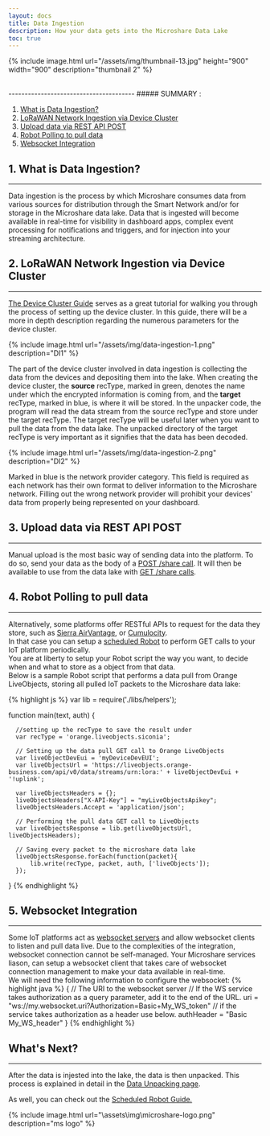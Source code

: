 ```yaml
---
layout: docs
title: Data Ingestion
description: How your data gets into the Microshare Data Lake
toc: true
---
```



{% include image.html url="/assets/img/thumbnail-13.jpg" height="900" width="900" description="thumbnail 2" %}

<br>
---------------------------------------
##### SUMMARY : 

1. [What is Data Ingestion?](./#1-what-is-data-ingestion)
2. [LoRaWAN Network Ingestion via Device Cluster](./#2-lorawan-network-ingestion-via-device-cluster)
3. [Upload data via REST API POST](./#3-upload-data-via-rest-api-post)
4. [Robot Polling to pull data](./#4-robot-polling-to-pull-data)
5. [Websocket Integration](./#5-websocket-integration)

## 1. What is Data Ingestion? 

---------------------------------------

Data ingestion is the process by which Microshare consumes data from various sources for distribution through the Smart Network and/or for storage in the Microshare data lake. Data that is ingested will become available in real-time for visibility in dashboard apps, complex event processing for notifications and triggers, and for injection into your streaming architecture.


## 2. LoRaWAN Network Ingestion via Device Cluster

---------------------------------------

[The Device Cluster Guide](/docs/2/technical/microshare-platform/device-cluster-guide/) serves as a great tutorial for walking you through the process of setting up the device cluster. In this guide, there will be a more in depth description regarding the numerous parameters for the device cluster. 


{% include image.html url="/assets/img/data-ingestion-1.png" description="DI1" %}

The part of the device cluster involved in data ingestion is collecting the data from the devices and depositing them into the lake. When creating the device cluster, the **source** recType, marked in green, denotes the name under which the encrypted information is coming from, and the **target** recType, marked in blue, is where it will be stored. In the unpacker code, the program will read the data stream from the source recType and store under the target recType. The target recType will be useful later when you want to pull the data from the data lake. The unpacked directory of the target recType is very important as it signifies that the data has been decoded. 

{% include image.html url="/assets/img/data-ingestion-2.png" description="DI2" %}

Marked in blue is the network provider category. This field is required as each network has their own format to deliver information to the Microshare network. Filling out the wrong network provider will prohibit your devices' data from properly being represented on your dashboard. 

## 3. Upload data via REST API POST
---------------------------------------

Manual upload is the most basic way of sending data into the platform.
To do so, send your data as the body of a [POST /share call](/assets/html/api-ms.html#request-shares-create-one-share). It will then be available to use from the data lake with [GET /share calls](/assets/html/api-ms.html#request-shares-get-one-share). 

## 4. Robot Polling to pull data
---------------------------------------

Alternatively, some platforms offer RESTful APIs to request for the data they store, such as [Sierra AirVantage](https://airvantage.net/#offers), or [Cumulocity](https://www.cumulocity.com/).  
In that case you can setup a [scheduled Robot](/docs/2/technical/microshare-platform-advanced/robots-guide/#c-triggered-vs-scheduled) to perform GET calls to your IoT platform periodically.  
You are at liberty to setup your Robot script the way you want, to decide when and what to store as a object from that data.  
Below is a sample Robot script that performs a data pull from Orange LiveObjects, storing all pulled IoT packets to the Microshare data lake:

{% highlight js %}
  var lib = require('./libs/helpers');

  function main(text, auth) {
      
      //setting up the recType to save the result under
      var recType = 'orange.liveobjects.siconia';

      // Setting up the data pull GET call to Orange LiveObjects
      var liveObjectDevEui = 'myDeviceDevEUI';
      var liveObjectsUrl = 'https://liveobjects.orange-business.com/api/v0/data/streams/urn:lora:' + liveObjectDevEui + '!uplink';
      
      var liveObjectsHeaders = {};
      liveObjectsHeaders["X-API-Key"] = "myLiveObjectsApikey";
      liveObjectsHeaders.Accept = 'application/json';

      // Performing the pull data GET call to LiveObjects
      var liveObjectsResponse = lib.get(liveObjectsUrl, liveObjectsHeaders);

      // Saving every packet to the microshare data lake
      liveObjectsResponse.forEach(function(packet){
          lib.write(recType, packet, auth, ['liveObjects']);
      });
      
  }
{% endhighlight %}
  
## 5. Websocket Integration
---------------------------------------

Some IoT platforms act as [websocket servers](https://en.wikipedia.org/wiki/WebSocket) and allow websocket clients to listen and pull data live. Due to the complexities of the integration, websocket connection cannot be self-managed.
Your Microshare services liason, can setup a websocket client that takes care of websocket connection management to make your data available in real-time.  
We will need the following information to configure the websocket:
{% highlight java %}
{
  // The URI to the websocket server
  // If the WS service takes authorization as a query parameter, add it to the end of the URL.
  uri = "ws://my.websocket.uri?Authorization=Basic+My_WS_token"
  // if the service takes authorization as a header use below.
  authHeader = "Basic My_WS_header"
}
{% endhighlight %}

## What's Next?
---------------------------------------

After the data is injested into the lake, the data is then unpacked. This process is explained in detail in the [Data Unpacking page](/docs/2/technical/microshare-platform-advanced/data-unpacking/).

As well, you can check out the [Scheduled Robot Guide.](/docs/2/technical/microshare-platform-advanced/scheduled-robot)

{% include image.html url="\assets\img\microshare-logo.png"  description="ms logo" %}
